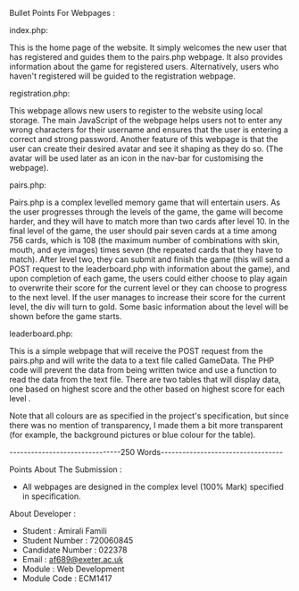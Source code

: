 
Bullet Points For Webpages : 

index.php:

This is the home page of the website. It simply welcomes the new user that has registered and guides them to the pairs.php webpage. It also provides information about the game for registered users. Alternatively, users who haven't registered will be guided to the registration webpage.

registration.php:

This webpage allows new users to register to the website using local storage. The main JavaScript of the webpage helps users not to enter any wrong characters for their username and ensures that the user is entering a correct and strong password. Another feature of this webpage is that the user can create their desired avatar and see it shaping as they do so. (The avatar will be used later as an icon in the nav-bar for customising the webpage).

pairs.php:

Pairs.php is a complex levelled memory game that will entertain users. As the user progresses through the levels of the game, the game will become harder, and they will have to match more than two cards after level 10. In the final level of the game, the user should pair seven cards at a time among 756 cards, which is 108 (the maximum number of combinations with skin, mouth, and eye images) times seven (the repeated cards that they have to match). After level two, they can submit and finish the game (this will send a POST request to the leaderboard.php with information about the game), and upon completion of each game, the users could either choose to play again to overwrite their score for the current level or they can choose to progress to the next level. If the user manages to increase their score for the current level, the div will turn to gold. Some basic information about the level will be shown before the game starts.

leaderboard.php:

This is a simple webpage that will receive the POST request from the pairs.php and will write the data to a text file called GameData. The PHP code will prevent the data from being written twice and use a function to read the data from the text file.
There are two tables that will display data, one based on highest score and the other based on highest score for each level . 

Note that all colours are as specified in the project's specification, but since there was no mention of transparency, I made them a bit more transparent (for example, the background pictures or blue colour for the table).

-------------------------------250 Words----------------------------------

Points About The Submission : 

- All webpages are designed in the complex level (100% Mark) specified in specification.

About Developer : 

- Student : Amirali Famili
- Student Number : 720060845
- Candidate Number : 022378
- Email : af689@exeter.ac.uk
- Module : Web Development 
- Module Code : ECM1417